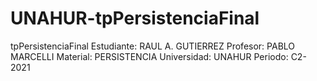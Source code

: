# UNAHUR-tpPersistenciaFinal
tpPersistenciaFinal
Estudiante: RAUL A. GUTIERREZ
Profesor: PABLO MARCELLI
Material: PERSISTENCIA
Universidad: UNAHUR
Periodo: C2-2021
